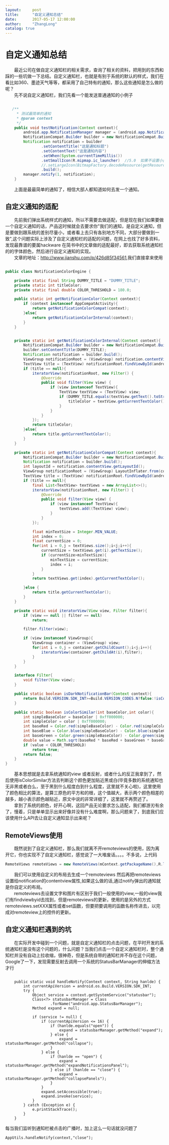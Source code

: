 ```yaml
---
layout:     post
title:      "自定义通知总结"
date:       2017-05-17 12:00:00
author:     "ZhangLong"
catalog: true
---
```




# 自定义通知总结

　　最近公司在做自定义通知栏的相关需求，查询了相关的资料，把用到的东西和踩的一些坑做一下总结。自定义通知栏，也就是有别于系统的默认的样式，我们在看比如360、墨迹天气等等，都采用了自己特有的通知，那么这些通知是怎么做的呢？
<br>&#12288;&#12288;先不说自定义通知栏，我们先看一个能发送普通通知的小例子

```java

   /**
     * 测试最简单的通知
     * @param context
     */
    public void testNotification(Context context){
        android.app.NotificationManager manager = (android.app.NotificationManager) context.getSystemService(NOTIFICATION_SERVICE);
        NotificationCompat.Builder builder = new NotificationCompat.Builder(context);
        Notification notification = builder
                .setContentTitle("这是通知标题")
                .setContentText("这是通知内容")
                .setWhen(System.currentTimeMillis())
                .setSmallIcon(R.mipmap.ic_launcher)  //5.0  如果不设置小图标 会崩溃????
                //.setLargeIcon(BitmapFactory.decodeResource(getResources(), R.mipmap.ic_launcher))  //但是可以不设置大图标,哦哦,原来如此
                .build();
        manager.notify(1, notification);
    }
```

&#12288;&#12288;上面是最最简单的通知了，相信大部人都知道如何去发一个通知。<br>

## 自定义通知的适配
&#12288;&#12288;先前我们弹出系统样式的通知，所以不需要去做适配，但是现在我们如果要做一个自定义通知的话，产品这时候就会去要求你"我们的通知，是自定义通知，但是要做到跟系统的差别尽量小，或者看上去只有各别地方不同，大部分要做到一致",这个问题实际上涉及了自定义通知栏的适配的问题，在网上也找了好多资料，发现最靠谱的要属hackware 在简书中的文章做的适配最好，即去获取系统通知栏的的字体颜色，然后进行自定义通知的实现。<br>
&#12288;&#12288;文章的地址：<url>http://www.jianshu.com/p/426d85f34561</url>,我们直接拿来使用

```java

public class NotificationColorEngine {

    private static final String DUMMY_TITLE = "DUMMY_TITLE";
    private static int titleColor;
    private static final double COLOR_THRESHOLD = 180.0;

    public static int getNotificationColor(Context context){
        if (context instanceof AppCompatActivity){
            return getNotificationColorCompat(context);
        }else{
            return getNotificationColorInternal(context);
        }
    }


    private static int getNotificationColorInternal(Context context){
        NotificationCompat.Builder builder = new NotificationCompat.Builder(context);
        builder.setContentTitle(DUMMY_TITLE);
        Notification notification = builder.build();
        ViewGroup notificationRoot = (ViewGroup) notification.contentView.apply(context,new FrameLayout(context));
        TextView title = (TextView) notificationRoot.findViewById(android.R.id.title);
        if (title == null){
            iteratorView(notificationRoot, new Filter() {
                @Override
                public void filter(View view) {
                    if (view instanceof TextView){
                        TextView textView = (TextView) view;
                        if (DUMMY_TITLE.equals(textView.getText().toString())){
                            titleColor = textView.getCurrentTextColor();
                        }
                    }
                }
            });
            return titleColor;
        }else{
            return title.getCurrentTextColor();
        }
    }

    private static int getNotificationColorCompat(Context context){
        NotificationCompat.Builder builder = new NotificationCompat.Builder(context);
        Notification notification = builder.build();
        int layoutId = notification.contentView.getLayoutId();
        ViewGroup notificationRoot = (ViewGroup) LayoutInflater.from(context).inflate(layoutId,null);
        TextView title = (TextView) notificationRoot.findViewById(android.R.id.title);
        if (title == null){
            final List<TextView> textViews = new ArrayList<>();
            iteratorView(notificationRoot, new Filter() {
                @Override
                public void filter(View view) {
                    if (view instanceof TextView){
                        textViews.add((TextView) view);
                    }
                }
            });

            float minTextSize = Integer.MIN_VALUE;
            int index = 0;
            float currentSize = 0;
            for(int i = 0,j = textViews.size();i<j;i++){
                currentSize = textViews.get(i).getTextSize();
                if (currentSize>minTextSize){
                    minTextSize = currentSize;
                    index = i;
                }
            }
            return textViews.get(index).getCurrentTextColor();

        }else {
            return title.getCurrentTextColor();
        }
    }

    private static void iteratorView(View view, Filter filter){
        if (view == null || filter == null)
            return;

        filter.filter(view);

        if (view instanceof ViewGroup){
            ViewGroup container = (ViewGroup) view;
            for(int i = 0,j = container.getChildCount();i<j;i++){
                iteratorView(container.getChildAt(i),filter);
            }
        }
    }

    interface Filter{
        void filter(View view);
    }

    public static boolean isDarkNotificationBar(Context context){
        return Build.VERSION.SDK_INT>=Build.VERSION_CODES.N?false:!isColorSimilar(Color.BLACK,getNotificationColor(context));
    }

    public static boolean isColorSimilar(int baseColor,int color){
        int simpleBaseColor = baseColor | 0xff000000;
        int simpleColor = color | 0xff000000;
        int baseRed = Color.red(simpleBaseColor) - Color.red(simpleColor);
        int baseBlue = Color.blue(simpleBaseColor) - Color.blue(simpleColor);
        int baseGreen = Color.green(simpleBaseColor) - Color.green(simpleColor);
        double value = Math.sqrt(baseRed * baseRed + baseGreen * baseGreen + baseBlue * baseBlue);
        if (value < COLOR_THRESHOLD)
            return true;
        return false;
    }
}


```
&#12288;&#12288;基本思想就是去拿系统通知的view 或者反射，或者什么的反正我拿到了，然后使用isColorSimilar方法去判断这个颜色更加贴近黑或白(毕竟多数的系统通知也无非黑或者白么，至于黑到什么程度白到什么程度，这里就不关心啦)，这里使用了颜色相比的算法，是算三原色的平方和的根，这个值越大，表示两个颜色相差的越多，越小表示颜色越贴近，原文中说的非常详细了，这里就不再赘述了。<br>
　　拿到了系统的颜色，好开心啊，这回产品无论要求怎么适配，我们都游刃有余了，慢着，只是单单显示出来好像并没有什么难度啊，那么问题来了，到底我们应该使用什么API去让自定义通知显示出来呢？

## RemoteViews使用

　　既然说到了自定义通知栏，那么我们就离不开remoteviews的使用，因为离开它，你也实现不了自定义通知栏，感觉说了一大堆废话。。。。不多说，上代码

```java
RemoteViews remoteViews = new RemoteViews(mContext.getPackageName(),R.layout.notification_two_line);
```
&#12288;&#12288;我们可以使用自定义的布局去生成一个remoteviews 然后再把remoteviews设置给notification的contentview属性,如果这么做的话,通过notify弹出的通知就是你自定义的布局。<br>
　　remoteviews去设置文字和图片有区别于我们一般使用的view,一般的view我们有findviewbyid去找到，但是remoteviews的更新，使用的是另外的方式remoteviews.setXXX属性或者set函数，但要把要调用的函数名称传进去，以完成对remoteview上的控件的更新。
　　
## 自定义通知栏遇到的坑

&#12288;&#12288;在实际开发中碰到一个问题，就是自定义通知栏的点击问题，在平时开发的系统通知栏是没有这个问题的，什么问题？当我们点击一个自定义通知栏时，整个通知栏并没有自动上拉收缩，很神奇，但是系统自带的通知栏并不存在这个问题，Google了一下，发现需要反射去调用一个系统的StatusBarManager的伸缩方法才行

```

    public static void handleNotify(Context context, String hanlde) {
        int currentApiVersion = android.os.Build.VERSION.SDK_INT;
        try {
            Object service = context.getSystemService("statusbar");
            Class<?> statusbarManager = Class
                    .forName("android.app.StatusBarManager");
            Method expand = null;

            if (service != null) {
                if (currentApiVersion <= 16) {
                    if (hanlde.equals("open")) {
                        expand = statusbarManager.getMethod("expand");
                    } else {
                        expand = statusbarManager.getMethod("collapse");
                    }
                } else {
                    if (hanlde == "open") {
                        expand = statusbarManager.getMethod("expandNotificationsPanel");
                    } else if (hanlde == "close") {
                        expand = statusbarManager.getMethod("collapsePanels");
                    }
                }
                expand.setAccessible(true);
                expand.invoke(service);
            }
        } catch (Exception e) {
            e.printStackTrace();
        }
    }
```
每当我们监听到通知栏被点击的广播时，加上这么一句话就没问题了

```
AppUtils.handleNotify(context,"close");

```
